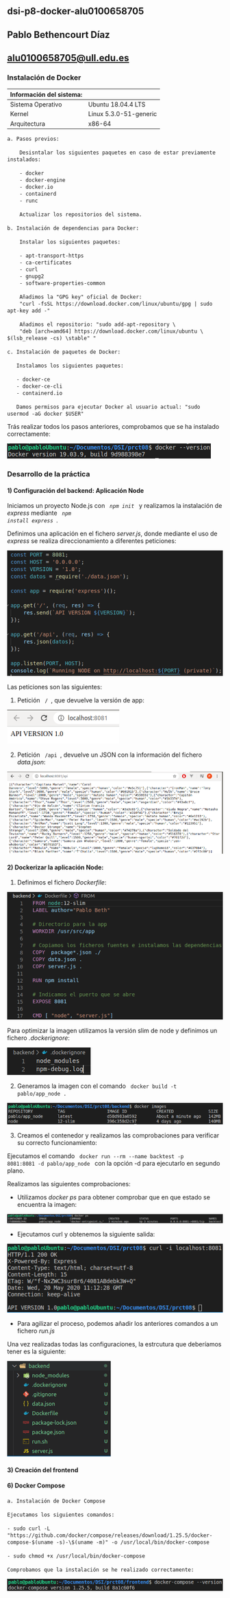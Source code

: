 ## dsi-p8-docker-alu0100658705

## Pablo Bethencourt Díaz

## alu0100658705@ull.edu.es

### Instalación de Docker

| Información del sistema: |                        |
| ------------------------ | ---------------------- |
| Sistema Operativo        | Ubuntu 18.04.4 LTS     |
| Kernel                   | Linux 5.3.0-51-generic |
| Arquitectura             | x86-64                 |

    a. Pasos previos:

        Desisntalar los siguientes paquetes en caso de estar previamente instalados:

        - docker
        - docker-engine
        - docker.io
        - containerd
        - runc

        Actualizar los repositorios del sistema.

    b. Instalación de dependencias para Docker:

        Instalar los siguientes paquetes:

        - apt-transport-https
        - ca-certificates
        - curl
        - gnupg2
        - software-properties-common

        Añadimos la "GPG key" oficial de Docker:
        "curl -fsSL https://download.docker.com/linux/ubuntu/gpg | sudo apt-key add -"

        Añadimos el repositorio: "sudo add-apt-repository \
        "deb [arch=amd64] https://download.docker.com/linux/ubuntu \ $(lsb_release -cs) \stable" "

    c. Instalación de paquetes de Docker:

       Instalamos los siguientes paquetes:

       - docker-ce
       - docker-ce-cli
       - containerd.io

       Damos permisos para ejecutar Docker al usuario actual: "sudo usermod -aG docker $USER"

Trás realizar todos los pasos anteriores, comprobamos que se ha instalado correctamente:

![cap00](images/cap00.png)

### Desarrollo de la práctica

#### 1) Configuración del backend: Aplicación Node

Iniciamos un proyecto Node.js con <code> _npm init_ </code> y realizamos la instalación de _express_ mediante <code> _npm install express_ </code>.

Definimos una aplicación en el fichero _server.js_, donde mediante el uso de _express_ se realiza direccionamiento a diferentes peticiones:

![cap01](images/cap01.png)

Las peticiones son las siguientes:

1. Petición <code> / </code>, que devuelve la versión de app:

![cap02](images/cap02.png)

2. Petición <code> /api </code>, devuelve un JSON con la información del fichero _data.json_:

![cap03](images/cap03.png)

#### 2) Dockerizar la aplicación Node:

1. Definimos el fichero _Dockerfile_:

![cap04](images/cap04.png)

Para optimizar la imagen utilizamos la versión slim de node y definimos un fichero _.dockerignore_:

![cap05](images/cap05.png)

2. Generamos la imagen con el comando <code> docker build -t pablo/app_node . </code>

![cap06](images/cap06.png)

3. Creamos el contenedor y realizamos las comprobaciones para verificar su correcto funcionamiento:

Ejecutamos el comando <code> docker run --rm --name backtest -p 8081:8081 -d pablo/app_node </code> con la opción -d para ejecutarlo en segundo plano.

Realizamos las siguientes comprobaciones:

- Utilizamos _docker ps_ para obtener comprobar que en que estado se encuentra la imagen:

![cp07](images/cap07.png)

- Ejecutamos curl y obtenemos la siguiente salida:

![cp08](images/cap08.png)

- Para agilizar el proceso, podemos añadir los anteriores comandos a un fichero _run.js_

Una vez realizadas todas las configuraciones, la estrcutura que deberíamos tener es la siguiente:

![cp09](images/cap09.png)

#### 3) Creación del frontend

#### 6) Docker Compose

    a. Instalación de Docker Compose

    Ejecutamos los siguientes comandos:

    - sudo curl -L "https://github.com/docker/compose/releases/download/1.25.5/docker-compose-$(uname -s)-\$(uname -m)" -o /usr/local/bin/docker-compose

    - sudo chmod +x /usr/local/bin/docker-compose

    Comprobamos que la instalación se he realizado correctamente:

![cp10](images/cap10.png)
